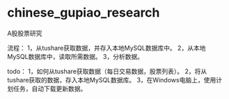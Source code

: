 # chinese_gupiao_research

#### 
A股股票研究

流程：
1，从tushare获取数据，并存入本地MySQL数据库中。
2，从本地MySQL数据库中，读取所需数据。
3，分析数据。

todo：
1，如何从tushare获取数据（每日交易数据，股票列表）。
2，将从tushare获取的数据，存入本地MySQL数据库。
3，在Windows电脑上，使用计划任务，自动下载更新数据。
